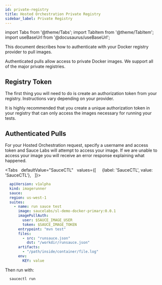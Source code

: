 ```yaml
---
id: private-registry
title: Hosted Orchestration Private Registry
sidebar_label: Private Registry
---
```


import Tabs from '@theme/Tabs';
import TabItem from '@theme/TabItem';
import useBaseUrl from '@docusaurus/useBaseUrl';

This document describes how to authenticate with your Docker registry provider to pull images.

Authenticated pulls allow access to private Docker images. We support all of the major private registries.

## Registry Token

The first thing you will need to do is create an authorization token from your registry. Instructions vary depending on your provider.

It is highly recommended that you create a unique authorization token in your registry that can only access the images necessary for running your tests.

## Authenticated Pulls

For your Hosted Orchestration request, specify a username and access token and Sauce Labs will attempt to access your image. If we are unable to access your image you will receive an error response explaining what happened.

<Tabs
     defaultValue="SauceCTL"
     values={[
       {label: 'SauceCTL', value: 'SauceCTL'},
     ]}>
  <TabItem value="SauceCTL">

  ```yaml
    apiVersion: v1alpha
    kind: imagerunner
    sauce:
    region: us-west-1
    suites:
      - name: run sauce test
        image: saucelabs/sl-demo-docker-primary:0.0.1
        imagePullAuth:
          user: $SAUCE_IMAGE_USER
          token: $SAUCE_IMAGE_TOKEN
        entrypoint: "mvn test"
        files:
          - src: "runsauce.json"
            dst: "/workdir/runsauce.json"
        artifacts:
          - "/path/inside/container/file.log"
        env:
          KEY: value
  ```

  Then run with:
  ```bash
    saucectl run
  ```
  </TabItem>
</Tabs>
